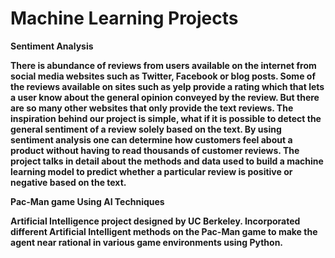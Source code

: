 # Machine Learning Projects

<b>Sentiment Analysis<b> 
  
There is abundance of reviews from users available on the internet from social media websites such as Twitter, Facebook or blog posts. Some of the reviews available on sites such as yelp provide a rating which that lets a user know about the general opinion conveyed by the review. But there are so many other websites that only provide the text reviews. The inspiration behind our project is simple, what if it is possible to detect the general sentiment of a review solely based on the text. By using sentiment analysis one can determine how customers feel about a product without having to read thousands of customer reviews. The project talks in detail about the methods and data used to build a machine learning model to predict whether a particular review is positive or negative based on the text.

<b>Pac-Man game Using AI Techniques<b>

Artificial Intelligence project designed by UC Berkeley.
Incorporated different Artificial Intelligent methods on the Pac-Man game to make the agent near rational in various game environments using Python.
